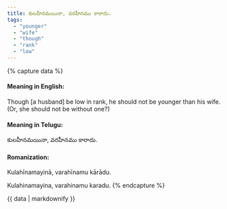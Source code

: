 ```yaml
---
title: కులహీనమయినా, వరహీనము కారాదు.
tags:
  - "younger"
  - "wife"
  - "though"
  - "rank"
  - "low"
---
```


{% capture data %}
#### Meaning in English:
Though [a husband] be low in rank, he should not be younger than his wife. (Or, she should not be without one?)

#### Meaning in Telugu:
కులహీనమయినా, వరహీనము కారాదు.

#### Romanization:
Kulahīnamayinā, varahīnamu kārādu.

Kulahinamayina, varahinamu karadu.
{% endcapture %}

{{ data | markdownify }}

